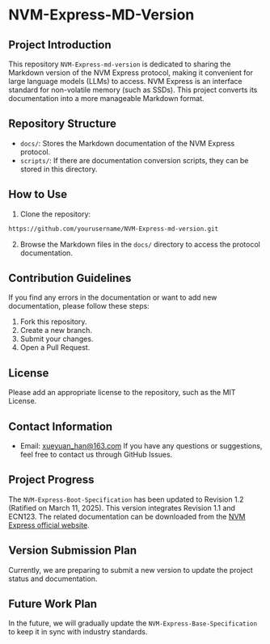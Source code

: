 # NVM-Express-MD-Version

## Project Introduction
This repository `NVM-Express-md-version` is dedicated to sharing the Markdown version of the NVM Express protocol, making it convenient for large language models (LLMs) to access. NVM Express is an interface standard for non-volatile memory (such as SSDs). This project converts its documentation into a more manageable Markdown format.

## Repository Structure
- `docs/`: Stores the Markdown documentation of the NVM Express protocol.
- `scripts/`: If there are documentation conversion scripts, they can be stored in this directory.

## How to Use
1. Clone the repository:
```bash
https://github.com/yourusername/NVM-Express-md-version.git
```
2. Browse the Markdown files in the `docs/` directory to access the protocol documentation.

## Contribution Guidelines
If you find any errors in the documentation or want to add new documentation, please follow these steps:
1. Fork this repository.
2. Create a new branch.
3. Submit your changes.
4. Open a Pull Request.

## License
Please add an appropriate license to the repository, such as the MIT License.

## Contact Information
 - Email: xueyuan_han@163.com
If you have any questions or suggestions, feel free to contact us through GitHub Issues.

## Project Progress
The `NVM-Express-Boot-Specification` has been updated to Revision 1.2 (Ratified on March 11, 2025). This version integrates Revision 1.1 and ECN123. The related documentation can be downloaded from the [NVM Express official website](https://nvmexpress.org).

## Version Submission Plan
Currently, we are preparing to submit a new version to update the project status and documentation.

## Future Work Plan
In the future, we will gradually update the `NVM-Express-Base-Specification` to keep it in sync with industry standards.
